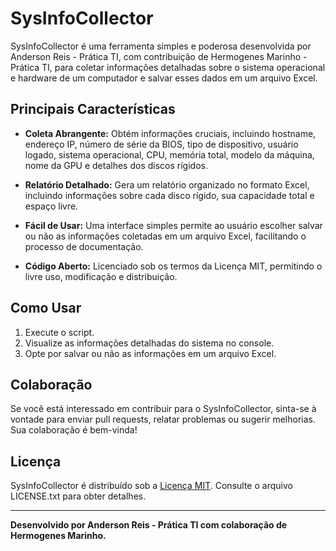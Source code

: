 # SysInfoCollector

SysInfoCollector é uma ferramenta simples e poderosa desenvolvida por Anderson Reis - Prática TI, com contribuição de Hermogenes Marinho - Prática TI, para coletar informações detalhadas sobre o sistema operacional e hardware de um computador e salvar esses dados em um arquivo Excel.

## Principais Características

- **Coleta Abrangente:** Obtém informações cruciais, incluindo hostname, endereço IP, número de série da BIOS, tipo de dispositivo, usuário logado, sistema operacional, CPU, memória total, modelo da máquina, nome da GPU e detalhes dos discos rígidos.

- **Relatório Detalhado:** Gera um relatório organizado no formato Excel, incluindo informações sobre cada disco rígido, sua capacidade total e espaço livre.

- **Fácil de Usar:** Uma interface simples permite ao usuário escolher salvar ou não as informações coletadas em um arquivo Excel, facilitando o processo de documentação.

- **Código Aberto:** Licenciado sob os termos da Licença MIT, permitindo o livre uso, modificação e distribuição.

## Como Usar

1. Execute o script.
2. Visualize as informações detalhadas do sistema no console.
3. Opte por salvar ou não as informações em um arquivo Excel.

## Colaboração

Se você está interessado em contribuir para o SysInfoCollector, sinta-se à vontade para enviar pull requests, relatar problemas ou sugerir melhorias. Sua colaboração é bem-vinda!

## Licença

SysInfoCollector é distribuído sob a [Licença MIT](/LICENSE.txt). Consulte o arquivo LICENSE.txt para obter detalhes.

---

**Desenvolvido por Anderson Reis - Prática TI com colaboração de Hermogenes Marinho.**
